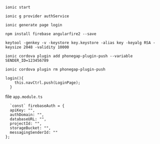 
```
ionic start
```
```
ionic g provider authService
```
```
ionic generate page login
```
```
npm install firebase angularfire2 --save
```
```
keytool -genkey -v -keystore key.keystore -alias key -keyalg RSA -keysize 2048 -validity 10000
```
```
ionic cordova plugin add phonegap-plugin-push --variable SENDER_ID=123456789
```
```
ionic cordova plugin rm phonegap-plugin-push
```
```
login(){
    this.navCtrl.push(LoginPage);
  }
```
file `app.module.ts`
```
  `const` firebaseAuth = {
  apiKey: "",
  authDomain: "",
  databaseURL: "",
  projectId: "",
  storageBucket: "",
  messagingSenderId: ""
};
```
